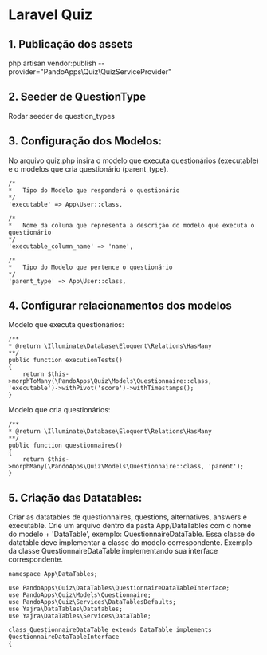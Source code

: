 # Laravel Quiz

## 1. Publicação dos assets
php artisan vendor:publish --provider="PandoApps\Quiz\QuizServiceProvider"

## 2. Seeder de QuestionType
Rodar seeder de question_types

## 3. Configuração dos Modelos:
No arquivo quiz.php insira o modelo que executa questionários (executable) e o modelos que cria questionário (parent_type).

```
/*
*   Tipo do Modelo que responderá o questionário
*/
'executable' => App\User::class,

/*
*   Nome da coluna que representa a descrição do modelo que executa o questionário
*/
'executable_column_name' => 'name',

/*
*   Tipo do Modelo que pertence o questionário
*/
'parent_type' => App\User::class,
```

## 4. Configurar relacionamentos dos modelos
Modelo que executa questionários:
```
/**
* @return \Illuminate\Database\Eloquent\Relations\HasMany
**/
public function executionTests()
{
	return $this->morphToMany(\PandoApps\Quiz\Models\Questionnaire::class, 'executable')->withPivot('score')->withTimestamps();
}
```

Modelo que cria questionários:
```
/**
* @return \Illuminate\Database\Eloquent\Relations\HasMany
**/
public function questionnaires()
{
	return $this->morphMany(\PandoApps\Quiz\Models\Questionnaire::class, 'parent');
}
```

## 5. Criação das Datatables:
Criar as datatables de questionnaires, questions, alternatives, answers e executable.
Crie um arquivo dentro da pasta App/DataTables com o nome do modelo + 'DataTable', exemplo: QuestionnaireDataTable. Essa classe do datatable deve implementar a classe do modelo correspondente.
Exemplo da classe QuestionnaireDataTable implementando sua interface correspondente.

```
namespace App\DataTables;

use PandoApps\Quiz\DataTables\QuestionnaireDataTableInterface;
use PandoApps\Quiz\Models\Questionnaire;
use PandoApps\Quiz\Services\DataTablesDefaults;
use Yajra\DataTables\Datatables;
use Yajra\DataTables\Services\DataTable;

class QuestionnaireDataTable extends DataTable implements QuestionnaireDataTableInterface
{
```